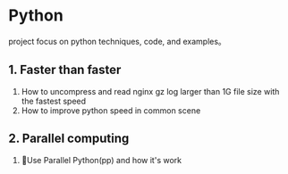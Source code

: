 # Python

  project focus on python techniques, code, and examples。

## 1. Faster than faster
 
   1. How to uncompress and read nginx gz log larger than 1G file size with the fastest speed
   2. How to improve python speed in common scene

## 2. Parallel computing

   1. Use Parallel Python(pp) and how it's work